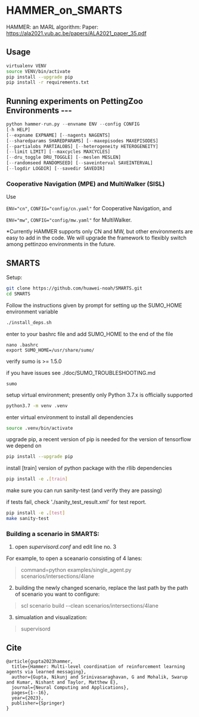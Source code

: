 # HAMMER_on_SMARTS 

HAMMER: an MARL algorithm: Paper: https://ala2021.vub.ac.be/papers/ALA2021_paper_35.pdf 

## Usage

```bash
virtualenv VENV
source VENV/bin/activate 
pip install --upgrade pip 
pip install -r requirements.txt 
```

## Running experiments on PettingZoo Environments ---

```python
python hammer-run.py --envname ENV --config CONFIG 
[-h HELP] 
[--expname EXPNAME] [--nagents NAGENTS] 
[--sharedparams SHAREDPARAMS] [--maxepisodes MAXEPISODES] 
[--partialobs PARTIALOBS] [--heterogeneity HETEROGENEITY] 
[--limit LIMIT] [--maxcycles MAXCYCLES] 
[--dru_toggle DRU_TOGGLE] [--meslen MESLEN] 
[--randomseed RANDOMSEED] [--saveinterval SAVEINTERVAL] 
[--logdir LOGDIR] [--savedir SAVEDIR]
```

### Cooperative Navigation (MPE) and MultiWalker (SISL)

Use

`ENV="cn"`, `CONFIG="config/cn.yaml"` for Cooperative Navigation, and

`ENV="mw"`, `CONFIG="config/mw.yaml"` for MultiWalker.

*Currently HAMMER supports only CN and MW, but other environments are easy to add in the code. We will upgrade the framework to flexibly switch among pettinzoo environments in the future.

## SMARTS

Setup:

```bash
git clone https://github.com/huawei-noah/SMARTS.git
cd SMARTS
```
Follow the instructions given by prompt for setting up the SUMO_HOME environment variable
```bash
./install_deps.sh
```
enter to your bashrc file and add SUMO_HOME to the end of the file
```
nano .bashrc
export SUMO_HOME=/usr/share/sumo/
```

verify sumo is >= 1.5.0

if you have issues see ./doc/SUMO_TROUBLESHOOTING.md
```
sumo
```

setup virtual environment; presently only Python 3.7.x is officially supported
```bash
python3.7 -m venv .venv
```

enter virtual environment to install all dependencies
```bash
source .venv/bin/activate
```

upgrade pip, a recent version of pip is needed for the version of tensorflow we depend on
```bash
pip install --upgrade pip
```

install [train] version of python package with the rllib dependencies
```bash
pip install -e .[train]
```

make sure you can run sanity-test (and verify they are passing)

if tests fail, check './sanity_test_result.xml' for test report. 
```bash
pip install -e .[test]
make sanity-test
```

### Building a scenario in SMARTS:

1. open *supervisord.conf* and edit line no. 3

For example, to open a sceanario consisting of 4 lanes: 
> command=python examples/single_agent.py scenarios/intersections/4lane

2. building the newly changed scenario, replace the last path by the path of scenario you want to configure:
> scl scenario build --clean scenarios/intersections/4lane

3. simualation and visualization:
>  supervisord

## Cite 
```
@article{gupta2023hammer,
  title={Hammer: Multi-level coordination of reinforcement learning agents via learned messaging},
  author={Gupta, Nikunj and Srinivasaraghavan, G and Mohalik, Swarup and Kumar, Nishant and Taylor, Matthew E},
  journal={Neural Computing and Applications},
  pages={1--16},
  year={2023},
  publisher={Springer}
}
``` 

